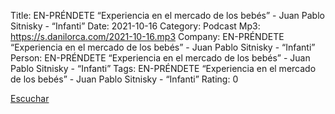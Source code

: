 Title: EN-PRÉNDETE “Experiencia en el mercado de los bebés” - Juan Pablo Sitnisky - “Infanti”
Date: 2021-10-16
Category: Podcast
Mp3: https://s.danilorca.com/2021-10-16.mp3
Company: EN-PRÉNDETE “Experiencia en el mercado de los bebés” - Juan Pablo Sitnisky - “Infanti”
Person: EN-PRÉNDETE “Experiencia en el mercado de los bebés” - Juan Pablo Sitnisky - “Infanti”
Tags: EN-PRÉNDETE “Experiencia en el mercado de los bebés” - Juan Pablo Sitnisky - “Infanti”
Rating: 0

<a href="https://s.danilorca.com/2021-10-16.mp3" type="audio/mpeg">
Escuchar
</a>
